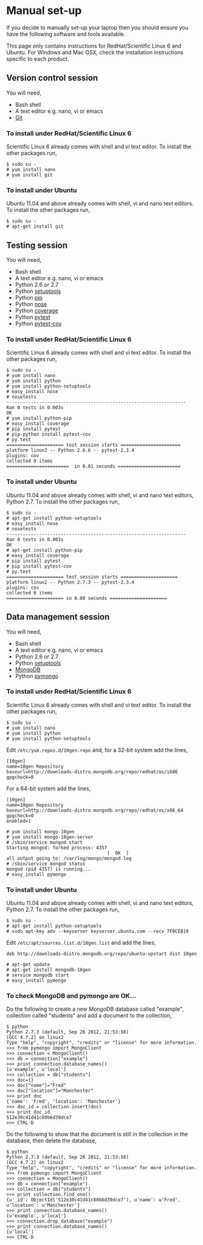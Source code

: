 # Manual set-up

If you decide to manually set-up your laptop then you should ensure you have the following software and tools available. 

This page only contains instructions for RedHat/Scientific Linux 6 and Ubuntu. For Windows and Mac OSX, check the installation instructions specific to each product.

## Version control session

You will need,

* Bash shell
* A text editor e.g. nano, vi or emacs
* [Git](http://git-scm.com/)

### To install under RedHat/Scientific Linux 6

Scientific Linux 6 already comes with shell and vi text editor. To install the other packages run,

    $ sudo su -
    # yum install nano
    # yum install git

### To install under Ubuntu

Ubuntu 11.04 and above already comes with shell, vi and nano text editors. To install the other packages run,

    $ sudo su -
    # apt-get install git

## Testing session

You will need,

* Bash shell
* A text editor e.g. nano, vi or emacs
* Python 2.6 or 2.7
* Python [setuptools](https://pypi.python.org/pypi/setuptools)
* Python [pip](https://pypi.python.org/pypi/pip)
* Python [nose](https://nose.readthedocs.org/en/latest/)
* Python [coverage](http://nedbatchelder.com/code/coverage/)
* Python [pytest](http://pytest.org/)
* Python [pytest-cov](https://pypi.python.org/pypi/pytest-cov)

### To install under RedHat/Scientific Linux 6

Scientific Linux 6 already comes with shell and vi text editor. To install the other packages run,

    $ sudo su -
    # yum install nano
    # yum install python
    # yum install python-setuptools
    # easy_install nose
    # nosetests
    ------------------------------------------------------------------
    Ran 0 tests in 0.003s
    OK
    # yum install python-pip
    # easy_install coverage
    # pip install pytest
    # pip-python install pytest-cov
    # py.test
    ===================== test session starts ======================
    platform linux2 -- Python 2.6.6 -- pytest-2.3.4
    plugins: cov
    collected 0 items 
    =======================  in 0.01 seconds =======================

### To install under Ubuntu

Ubuntu 11.04 and above already comes with shell, vi and nano text editors, Python 2.7. To install the other packages run,

    $ sudo su -
    # apt-get install python-setuptools
    # easy_install nose
    # nosetests
    ------------------------------------------------------------------
    Ran 0 tests in 0.003s
    OK
    # apt-get install python-pip
    # easy_install coverage
    # pip install pytest
    # pip install pytest-cov
    # py.test
    ===================== test session starts ===================== 
    platform linux2 -- Python 2.7.3 -- pytest-2.3.4
    plugins: cov
    collected 0 items 
    ===================== in 0.00 seconds ===================== 

## Data management session

You will need,

* Bash shell
* A text editor e.g. nano, vi or emacs
* Python 2.6 or 2.7
* Python [setuptools](https://pypi.python.org/pypi/setuptools)
* [MongoDB](http://www.mongodb.org/)
* Python [pymongo](http://api.mongodb.org/python/current/)

### To install under RedHat/Scientific Linux 6

Scientific Linux 6 already comes with shell and vi text editor. To install the other packages run,

    $ sudo su -
    # yum install nano
    # yum install python
    # yum install python-setuptools

Edit `/etc/yum.repos.d/10gen.repo` and, for a 32-bit system add the lines,

    [10gen]
    name=10gen Repository
    baseurl=http://downloads-distro.mongodb.org/repo/redhat/os/i686
    gpgcheck=0

For a 64-bit system add the lines,

    [10gen]
    name=10gen Repository
    baseurl=http://downloads-distro.mongodb.org/repo/redhat/os/x86_64
    gpgcheck=0
    enabled=1

    # yum install mongo-10gen
    # yum install mongo-10gen-server
    # /sbin/service mongod start
    Starting mongod: forked process: 4357
                                         [  OK  ]
    all output going to: /var/log/mongo/mongod.log
    # /sbin/service mongod status
    mongod (pid 4357) is running...
    # easy_install pymongo

### To install under Ubuntu

Ubuntu 11.04 and above already comes with shell, vi and nano text editors, Python 2.7. To install the other packages run,

    $ sudo su -
    # apt-get install python-setuptools
    # sudo apt-key adv --keyserver keyserver.ubuntu.com --recv 7F0CEB10

Edit `/etc/apt/sources.list.d/10gen.list` and add the lines,

    deb http://downloads-distro.mongodb.org/repo/ubuntu-upstart dist 10gen

    # apt-get update
    # apt-get install mongodb-10gen
    # service mongodb start
    # easy_install pymongo

### To check MongoDB and pymongo are OK...

Do the following to create a new MongoDB database called "example", collection called "students" and add a document to the collection,

    $ python
    Python 2.7.3 (default, Sep 26 2012, 21:53:58) 
    [GCC 4.7.2] on linux2
    Type "help", "copyright", "credits" or "license" for more information.
    >>> from pymongo import MongoClient
    >>> connection = MongoClient()
    >>> db = connection["example"]
    >>> print connection.database_names()
    [u'example', u'local']
    >>> collection = db["students"]
    >>> doc={}
    >>> doc["name"]="Fred"
    >>> doc["location"]="Manchester"
    >>> print doc
    {'name': 'Fred', 'location': 'Manchester'}
    >>> doc_id = collection.insert(doc)
    >>> print doc_id
    512e30c41d41c80b6d39dce7
    >>> CTRL-D

Do the following to show that the document is still in the collection in the database, then delete the database,

    $ python
    Python 2.7.3 (default, Sep 26 2012, 21:53:58) 
    [GCC 4.7.2] on linux2
    Type "help", "copyright", "credits" or "license" for more information.
    >>> from pymongo import MongoClient
    >>> connection = MongoClient()
    >>> db = connection["example"]
    >>> collection = db["students"]
    >>> print collection.find_one()
    {u'_id': ObjectId('512e30c41d41c80b6d39dce7'), u'name': u'Fred', u'location': u'Manchester'}
    >>> print connection.database_names()
    [u'example', u'local']
    >>> connection.drop_database("example")
    >>> print connection.database_names()
    [u'local']
    >>> CTRL-D
